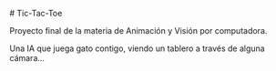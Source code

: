 # Tic-Tac-Toe

Proyecto final de la materia de Animación y Visión por computadora.

Una IA que juega gato contigo, viendo un tablero a través de alguna cámara...
